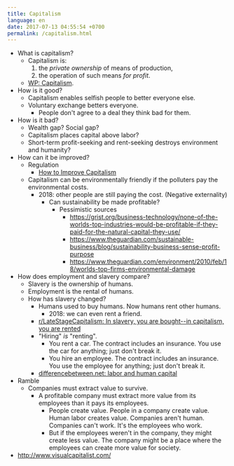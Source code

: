 ```yaml
---
title: Capitalism
language: en
date: 2017-07-13 04:55:54 +0700
permalink: /capitalism.html
---
```


- What is capitalism?
    - Capitalism is:
        1. the *private ownership* of means of production,
        1. the operation of such means *for profit*.
    - [WP: Capitalism](https://en.wikipedia.org/wiki/Capitalism).
- How is it good?
    - Capitalism enables selfish people to better everyone else.
    - Voluntary exchange betters everyone.
        - People don't agree to a deal they think bad for them.
- How is it bad?
    - Wealth gap? Social gap?
    - Capitalism places capital above labor?
    - Short-term profit-seeking and rent-seeking destroys environment and humanity?
- How can it be improved?
    - Regulation
        - [How to Improve Capitalism](https://www.youtube.com/watch?v=YOaJe68C-bU)
    - Capitalism can be environmentally friendly if the polluters pay the environmental costs.
        - 2018: other people are still paying the cost. (Negative externality)
            - Can sustainability be made profitable?
                - Pessimistic sources
                    - https://grist.org/business-technology/none-of-the-worlds-top-industries-would-be-profitable-if-they-paid-for-the-natural-capital-they-use/
                    - https://www.theguardian.com/sustainable-business/blog/sustainability-business-sense-profit-purpose
                    - https://www.theguardian.com/environment/2010/feb/18/worlds-top-firms-environmental-damage
- How does employment and slavery compare?
    - Slavery is the ownership of humans.
    - Employment is the rental of humans.
    - How has slavery changed?
        - Humans used to buy humans. Now humans rent other humans.
            - 2018: we can even rent a friend.
        - [r/LateStageCapitalism: In slavery, you are bought--in capitalism, you are rented](https://www.reddit.com/r/LateStageCapitalism/comments/68fkek/in_slavery_you_are_boughtin_capitalism_you_are/)
        - "Hiring" *is* "renting".
            - You rent a car. The contract includes an insurance. You use the car for anything; just don't break it.
            - You hire an employee. The contract includes an insurance. You use the employee for anything; just don't break it.
        - [differencebetween.net: labor and human capital](http://www.differencebetween.net/business/difference-between-labor-and-human-capital/)
- Ramble
    - Companies must extract value to survive.
        - A profitable company must extract more value
        from its employees than it pays its employees.
            - People create value. People in a company create value. Human labor creates value.
            Companies aren't human. Companies can't work. It's the employees who work.
            - But if the employees weren't in the company, they might create less value.
            The company might be a place where the employees can create more value for society.
- http://www.visualcapitalist.com/

